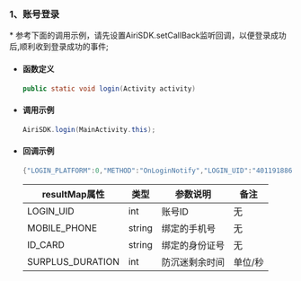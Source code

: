 ### 1、账号登录
<span id = "login"/>

\* 参考下面的调用示例，请先设置AiriSDK.setCallBack监听回调，以便登录成功后,顺利收到登录成功的事件;


- #### 函数定义

  ``` java
  public static void login(Activity activity)
  ```

- #### 调用示例

    ``` java
    AiriSDK.login(MainActivity.this);
    ```
- #### 回调示例

    ``` java
    {"LOGIN_PLATFORM":0,"METHOD":"OnLoginNotify","LOGIN_UID":"40119188699623424","R_MSG":" success ","R_CODE":0,"MOBILE_PHONE": "","ID_CARD": "","SURPLUS_DURATION":0}
    ```

    | resultMap属性 |类型| 参数说明 | 备注 |
    | ---- | ---- | ------ | ------ |
    | LOGIN_UID | int |账号ID | 无 |
    | MOBILE_PHONE | string | 绑定的手机号 | 无 |
    | ID_CARD | string |绑定的身份证号 | 无 |
    | SURPLUS_DURATION | int | 防沉迷剩余时间 | 单位/秒 |






